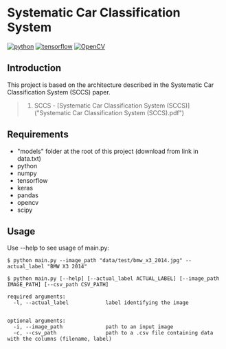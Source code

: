 # Systematic Car Classification System
[![python](https://img.shields.io/badge/Python-3.x-ff69b4.svg)]()
[![tensorflow](https://img.shields.io/badge/Tensorflow-1.1x%7C2.0-brightgreen.svg)]()
[![OpenCV](https://img.shields.io/badge/OpenCV-3.x%7C4.x-orange.svg)]()

## Introduction
This project is based on the architecture described in the Systematic Car Classification System (SCCS) paper.

>1. SCCS - [Systematic Car Classification System (SCCS)]("Systematic Car Classification System (SCCS).pdf")

## Requirements
  - "models" folder at the root of this project (download from link in data.txt)
  - python
  - numpy
  - tensorflow
  - keras
  - pandas
  - opencv
  - scipy

## Usage

Use --help to see usage of main.py:
```
$ python main.py --image_path "data/test/bmw_x3_2014.jpg" --actual_label "BMW X3 2014"
```
```
$ python main.py [--help] [--actual_label ACTUAL_LABEL] [--image_path IMAGE_PATH] [--csv_path CSV_PATH]

required arguments:
  -l, --actual_label            label identifying the image


optional arguments:
  -i, --image_path              path to an input image
  -c, --csv_path                path to a .csv file containing data with the columns (filename, label)
```